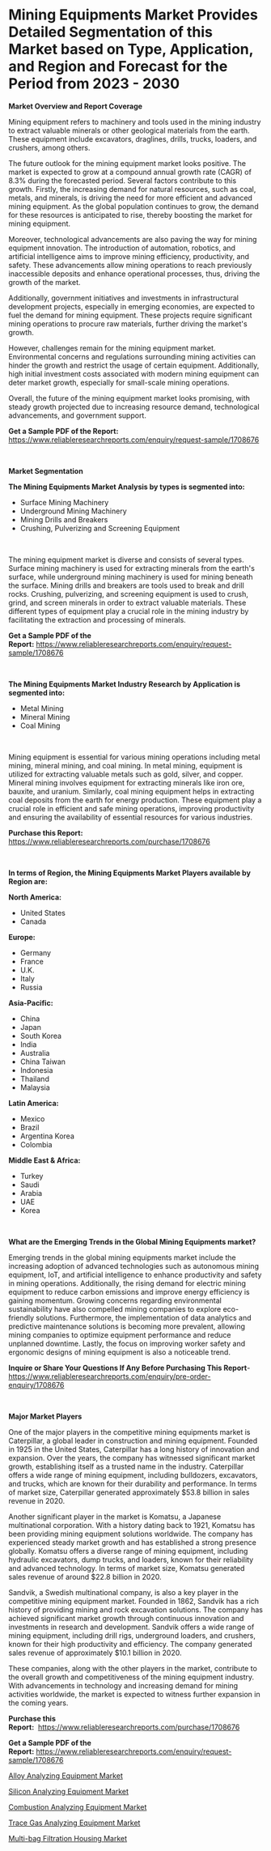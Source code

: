 <p><h1>Mining Equipments Market Provides Detailed Segmentation of this Market based on Type, Application, and Region and Forecast for the Period from 2023 - 2030</h1></p><p><strong>Market Overview and Report Coverage</strong></p>
<p><p>Mining equipment refers to machinery and tools used in the mining industry to extract valuable minerals or other geological materials from the earth. These equipment include excavators, draglines, drills, trucks, loaders, and crushers, among others.</p><p>The future outlook for the mining equipment market looks positive. The market is expected to grow at a compound annual growth rate (CAGR) of 8.3% during the forecasted period. Several factors contribute to this growth. Firstly, the increasing demand for natural resources, such as coal, metals, and minerals, is driving the need for more efficient and advanced mining equipment. As the global population continues to grow, the demand for these resources is anticipated to rise, thereby boosting the market for mining equipment.</p><p>Moreover, technological advancements are also paving the way for mining equipment innovation. The introduction of automation, robotics, and artificial intelligence aims to improve mining efficiency, productivity, and safety. These advancements allow mining operations to reach previously inaccessible deposits and enhance operational processes, thus, driving the growth of the market.</p><p>Additionally, government initiatives and investments in infrastructural development projects, especially in emerging economies, are expected to fuel the demand for mining equipment. These projects require significant mining operations to procure raw materials, further driving the market's growth.</p><p>However, challenges remain for the mining equipment market. Environmental concerns and regulations surrounding mining activities can hinder the growth and restrict the usage of certain equipment. Additionally, high initial investment costs associated with modern mining equipment can deter market growth, especially for small-scale mining operations.</p><p>Overall, the future of the mining equipment market looks promising, with steady growth projected due to increasing resource demand, technological advancements, and government support.</p></p>
<p><strong>Get a Sample PDF of the Report:</strong> <a href="https://www.reliableresearchreports.com/enquiry/request-sample/1708676">https://www.reliableresearchreports.com/enquiry/request-sample/1708676</a></p>
<p>&nbsp;</p>
<p><strong>Market Segmentation</strong></p>
<p><strong>The Mining Equipments Market Analysis by types is segmented into:</strong></p>
<p><ul><li>Surface Mining Machinery</li><li>Underground Mining Machinery</li><li>Mining Drills and Breakers</li><li>Crushing, Pulverizing and Screening Equipment</li></ul></p>
<p>&nbsp;</p>
<p><p>The mining equipment market is diverse and consists of several types. Surface mining machinery is used for extracting minerals from the earth's surface, while underground mining machinery is used for mining beneath the surface. Mining drills and breakers are tools used to break and drill rocks. Crushing, pulverizing, and screening equipment is used to crush, grind, and screen minerals in order to extract valuable materials. These different types of equipment play a crucial role in the mining industry by facilitating the extraction and processing of minerals.</p></p>
<p><strong>Get a Sample PDF of the Report:</strong>&nbsp;<a href="https://www.reliableresearchreports.com/enquiry/request-sample/1708676">https://www.reliableresearchreports.com/enquiry/request-sample/1708676</a></p>
<p>&nbsp;</p>
<p><strong>The Mining Equipments Market Industry Research by Application is segmented into:</strong></p>
<p><ul><li>Metal Mining</li><li>Mineral Mining</li><li>Coal Mining</li></ul></p>
<p>&nbsp;</p>
<p><p>Mining equipment is essential for various mining operations including metal mining, mineral mining, and coal mining. In metal mining, equipment is utilized for extracting valuable metals such as gold, silver, and copper. Mineral mining involves equipment for extracting minerals like iron ore, bauxite, and uranium. Similarly, coal mining equipment helps in extracting coal deposits from the earth for energy production. These equipment play a crucial role in efficient and safe mining operations, improving productivity and ensuring the availability of essential resources for various industries.</p></p>
<p><strong>Purchase this Report:</strong>&nbsp; <a href="https://www.reliableresearchreports.com/purchase/1708676">https://www.reliableresearchreports.com/purchase/1708676</a></p>
<p>&nbsp;</p>
<p><strong>In terms of Region, the Mining Equipments Market Players available by Region are:</strong></p>
<p>
    <p> <strong> North America: </strong>
        <ul>
            <li>United States</li>
            <li>Canada</li>
        </ul>
        </p> 
    <p> <strong> Europe: </strong>
        <ul>
            <li>Germany</li>
            <li>France</li>
            <li>U.K.</li>
            <li>Italy</li>
            <li>Russia</li>
        </ul>
        </p> 
    <p> <strong> Asia-Pacific: </strong>
        <ul>
            <li>China</li>
            <li>Japan</li>
            <li>South Korea</li>
            <li>India</li>
            <li>Australia</li>
            <li>China Taiwan</li>
            <li>Indonesia</li>
            <li>Thailand</li>
            <li>Malaysia</li>
        </ul>
        </p> 
    <p> <strong> Latin America: </strong>
        <ul>
            <li>Mexico</li>
            <li>Brazil</li>
            <li>Argentina Korea</li>
            <li>Colombia</li>
        </ul>
        </p> 
    <p> <strong> Middle East & Africa: </strong>
        <ul>
            <li>Turkey</li>
            <li>Saudi</li>
            <li>Arabia</li>
            <li>UAE</li>
            <li>Korea</li>
        </ul>
    </p>
    </p>
<p>&nbsp;</p>
<p><strong>What are the Emerging Trends in the Global Mining Equipments market?</strong></p>
<p><p>Emerging trends in the global mining equipments market include the increasing adoption of advanced technologies such as autonomous mining equipment, IoT, and artificial intelligence to enhance productivity and safety in mining operations. Additionally, the rising demand for electric mining equipment to reduce carbon emissions and improve energy efficiency is gaining momentum. Growing concerns regarding environmental sustainability have also compelled mining companies to explore eco-friendly solutions. Furthermore, the implementation of data analytics and predictive maintenance solutions is becoming more prevalent, allowing mining companies to optimize equipment performance and reduce unplanned downtime. Lastly, the focus on improving worker safety and ergonomic designs of mining equipment is also a noticeable trend.</p></p>
<p><strong>Inquire or Share Your Questions If Any Before Purchasing This Report</strong>- <a href="https://www.reliableresearchreports.com/enquiry/pre-order-enquiry/1708676">https://www.reliableresearchreports.com/enquiry/pre-order-enquiry/1708676</a></p>
<p>&nbsp;</p>
<p><strong>Major Market Players</strong></p>
<p><p>One of the major players in the competitive mining equipments market is Caterpillar, a global leader in construction and mining equipment. Founded in 1925 in the United States, Caterpillar has a long history of innovation and expansion. Over the years, the company has witnessed significant market growth, establishing itself as a trusted name in the industry. Caterpillar offers a wide range of mining equipment, including bulldozers, excavators, and trucks, which are known for their durability and performance. In terms of market size, Caterpillar generated approximately $53.8 billion in sales revenue in 2020.</p><p>Another significant player in the market is Komatsu, a Japanese multinational corporation. With a history dating back to 1921, Komatsu has been providing mining equipment solutions worldwide. The company has experienced steady market growth and has established a strong presence globally. Komatsu offers a diverse range of mining equipment, including hydraulic excavators, dump trucks, and loaders, known for their reliability and advanced technology. In terms of market size, Komatsu generated sales revenue of around $22.8 billion in 2020.</p><p>Sandvik, a Swedish multinational company, is also a key player in the competitive mining equipment market. Founded in 1862, Sandvik has a rich history of providing mining and rock excavation solutions. The company has achieved significant market growth through continuous innovation and investments in research and development. Sandvik offers a wide range of mining equipment, including drill rigs, underground loaders, and crushers, known for their high productivity and efficiency. The company generated sales revenue of approximately $10.1 billion in 2020.</p><p>These companies, along with the other players in the market, contribute to the overall growth and competitiveness of the mining equipment industry. With advancements in technology and increasing demand for mining activities worldwide, the market is expected to witness further expansion in the coming years.</p></p>
<p><strong>Purchase this Report:</strong>&nbsp;&nbsp;<a href="https://www.reliableresearchreports.com/purchase/1708676">https://www.reliableresearchreports.com/purchase/1708676</a></p>
<p></p>
<p><strong>Get a Sample PDF of the Report:</strong>&nbsp;<a href="https://www.reliableresearchreports.com/enquiry/request-sample/1708676">https://www.reliableresearchreports.com/enquiry/request-sample/1708676</a></p>
<p><p><a href="https://medium.com/@lorimyers95/alloy-analyzing-equipment-market-size-market-outlook-and-market-forecast-2023-to-2030-b53644878fa4">Alloy Analyzing Equipment Market</a></p><p><a href="https://medium.com/@ruthmorales25/silicon-analyzing-equipment-market-research-report-its-history-and-forecast-2023-to-2030-ae04e89f8f9a">Silicon Analyzing Equipment Market</a></p><p><a href="https://medium.com/@loriwatson1948/combustion-analyzing-equipment-market-share-evolution-and-market-growth-trends-2023-2030-0be0ed3e0493">Combustion Analyzing Equipment Market</a></p><p><a href="https://medium.com/@kimberlymontgomery2004/trace-gas-analyzing-equipment-market-size-and-market-trends-complete-industry-overview-2023-to-ab3a93e66656">Trace Gas Analyzing Equipment Market</a></p><p><a href="https://medium.com/@judithhoffman05/multi-bag-filtration-housing-market-insights-into-market-cagr-market-trends-and-growth-1f2af708da82">Multi-bag Filtration Housing Market</a></p></p>